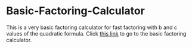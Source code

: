 # Basic-Factoring-Calculator
This is a very basic factoring calculator for fast factoring with b and c values of the quadratic formula.
Click [this link](https://wesleymcginn.github.io/Basic-Factoring-Calculator/) to go to the basic factoring calculator.
